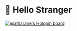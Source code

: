 # 👋 Hello Stranger

[![@atharane's Holopin board](https://holopin.io/api/user/board?user=atharane)](https://holopin.io/@atharane)

<!-- 
[![Atharva's GitHub stats](https://github-readme-stats.vercel.app/api?username=atharane)](https://github.com/anuraghazra/github-readme-stats) -->


<!-- Here are some ideas to get you started:

- 🔭 I’m currently working on ...
- 🌱 I’m currently learning 
- 👯 I’m looking to collaborate on ...
- 🤔 I’m looking for help with ...
- 💬 Ask me about ...
- 📫 How to reach me: ...
- ⚡ Fun fact: ... -->

